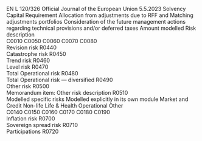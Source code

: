 EN  L 120/326 Official Journal of the European Union 5.5.2023
 Solvency Capital 
Requirement  Allocation from 
adjustments due to 
RFF and Matching 
adjustments portfolios  Consideration of the 
future management 
actions regarding 
technical provisions 
and/or deferred taxes  Amount modelled  Risk description  
C0010  C0050  C0060  C0070  C0080  
Revision risk  R0440  
Catastrophe risk  R0450  
Trend risk  R0460  
Level risk  R0470  
Total Operational risk  R0480  
Total Operational risk — diversified  R0490  
Other risk  R0500  
Memorandum item: Other risk description  R0510  
Modelled specific risks  Modelled 
explicitly in its 
own module  Market and 
Credit  Non-life  Life & Health  Operational  Other  
C0140  C0150  C0160  C0170  C0180  C0190  
Inflation risk  R0700  
Sovereign spread risk  R0710  
Participations  R0720